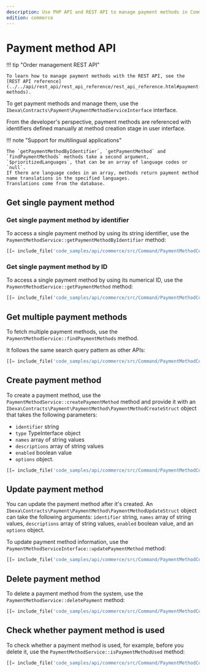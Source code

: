 ```yaml
---
description: Use PHP API and REST API to manage payment methods in Commerce. You can create, modify and delete payment methods.
edition: commerce
---
```


# Payment method API

!!! tip "Order management REST API"

    To learn how to manage payment methods with the REST API, see the [REST API reference](../../api/rest_api/rest_api_reference/rest_api_reference.html#payment-methods).

To get payment methods and manage them, use the `Ibexa\Contracts\Payment\PaymentMethodServiceInterface` interface.

From the developer's perspective, payment methods are referenced with identifiers defined manually at method creation stage in user interface.

!!! note "Support for multilingual applications"

    The `getPaymentMethodByIdentifier`, `getPaymentMethod` and `findPaymentMethods` methods take a second argument, `$prioritizedLanguages`, that can be an array of language codes or `null`.
    If there are language codes in an array, methods return payment method name translations in the specified languages.
    Translations come from the database.

## Get single payment method

### Get single payment method by identifier

To access a single payment method by using its string identifier, use the `PaymentMethodService::getPaymentMethodByIdentifier` method:

``` php
[[= include_file('code_samples/api/commerce/src/Command/PaymentMethodCommand.php', 56, 60) =]]
```

### Get single payment method by ID

To access a single payment method by using its numerical ID, use the `PaymentMethodService::getPaymentMethod` method:

``` php
[[= include_file('code_samples/api/commerce/src/Command/PaymentMethodCommand.php', 50, 54) =]]
```

## Get multiple payment methods

To fetch multiple payment methods, use the `PaymentMethodService::findPaymentMethods` method.

It follows the same search query pattern as other APIs:

``` php
[[= include_file('code_samples/api/commerce/src/Command/PaymentMethodCommand.php', 62, 79) =]]
```

## Create payment method

To create a payment method, use the `PaymentMethodService::createPaymentMethod` method and provide it with an `Ibexa\Contracts\Payment\PaymentMethod\PaymentMethodCreateStruct` object that takes the following parameters:

- `identifier` string
- `type` TypeInterface object
- `names` array of string values
- `descriptions` array of string values
- `enabled` boolean value
- `options` object.

``` php
[[= include_file('code_samples/api/commerce/src/Command/PaymentMethodCommand.php', 62, 63) =]][[= include_file('code_samples/api/commerce/src/Command/PaymentMethodCommand.php', 81, 91) =]]
```

## Update payment method

You can update the payment method after it's created.
An `Ibexa\Contracts\Payment\PaymentMethod\PaymentMethodUpdateStruct` object can take the following arguments: `identifier` string, `names` array of string values, `descriptions` array of string values, `enabled` boolean value, and an `options` object.

To update payment method information, use the `PaymentMethodServiceInterface::updatePaymentMethod` method:

``` php
[[= include_file('code_samples/api/commerce/src/Command/PaymentMethodCommand.php', 93, 103) =]]
```

## Delete payment method

To delete a payment method from the system, use the `PaymentMethodService::deletePayment` method:
``` php
[[= include_file('code_samples/api/commerce/src/Command/PaymentMethodCommand.php', 105, 111) =]]
```

## Check whether payment method is used

To check whether a payment method is used, for example, before you delete it, use the `PaymentMethodService::isPaymentMethodUsed` method:

``` php
[[= include_file('code_samples/api/commerce/src/Command/PaymentMethodCommand.php', 113, 126) =]]
```
